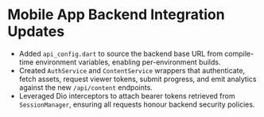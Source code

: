 # Mobile App Backend Integration Updates

- Added `api_config.dart` to source the backend base URL from compile-time environment variables, enabling per-environment builds.
- Created `AuthService` and `ContentService` wrappers that authenticate, fetch assets, request viewer tokens, submit progress, and emit analytics against the new `/api/content` endpoints.
- Leveraged Dio interceptors to attach bearer tokens retrieved from `SessionManager`, ensuring all requests honour backend security policies.
